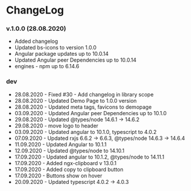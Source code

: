 # ChangeLog

### v.1.0.0 (28.08.2020)

* Added changelog
* Updated bs-icons to version 1.0.0
* Angular package updates up to 10.0.14
* Updated Angular peer Dependencies up to 10.0.14
* engines - npm up to 6.14.6

### dev
 * 28.08.2020 - Fixed #30 - Add changelog in library scope
 * 28.08.2020 - Updated Demo Page to 1.0.0 version
 * 28.08.2020 - Updated meta tags, favicons to demopage
 * 03.09.2020 - Updated Angular peer Dependencies up to 10.1.0
 * 29.08.2020 - Updated @types/node  14.6.1  →  14.6.2
 * 29.08.2020 - move logo to header
 * 03.09.2020 - Updated angular to 10.1.0, typescript to 4.0.2
 * 07.09.2020 - Updated rxjs 6.6.2  → 6.6.3, @types/node  14.6.3  →  14.6.4
 * 11.09.2020 - Updated Angular to 10.1.1
 * 12.09.2020 - Updated @types/node to 14.10.1
 * 17.09.2020 - Updated angular to 10.1.2, @types/node to 14.11.1
 * 17.09.2020 - Added ngx-clipboard v 13.0.1
 * 17.09.2020 - Added copy to clipboard button
 * 17.09.2020 - Buttons show on hover
 * 20.09.2020 - Updated typescript 4.0.2  →  4.0.3
